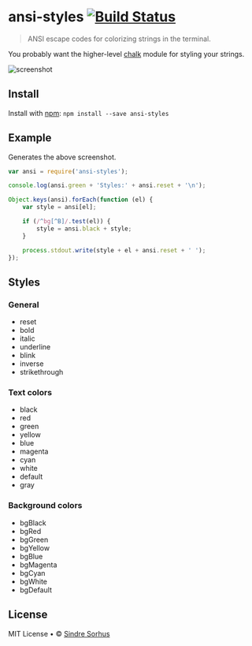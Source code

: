 # ansi-styles [![Build Status](https://secure.travis-ci.org/sindresorhus/ansi-styles.png?branch=master)](http://travis-ci.org/sindresorhus/ansi-styles)

> ANSI escape codes for colorizing strings in the terminal.

You probably want the higher-level [chalk](https://github.com/sindresorhus/chalk) module for styling your strings.

![screenshot](screenshot.png)


## Install

Install with [npm](https://npmjs.org/package/ansi-styles): `npm install --save ansi-styles`


## Example

Generates the above screenshot.

```js
var ansi = require('ansi-styles');

console.log(ansi.green + 'Styles:' + ansi.reset + '\n');

Object.keys(ansi).forEach(function (el) {
	var style = ansi[el];

	if (/^bg[^B]/.test(el)) {
		style = ansi.black + style;
	}

	process.stdout.write(style + el + ansi.reset + ' ');
});
```


## Styles

### General

- reset
- bold
- italic
- underline
- blink
- inverse
- strikethrough

### Text colors

- black
- red
- green
- yellow
- blue
- magenta
- cyan
- white
- default
- gray

### Background colors

- bgBlack
- bgRed
- bgGreen
- bgYellow
- bgBlue
- bgMagenta
- bgCyan
- bgWhite
- bgDefault


## License

MIT License • © [Sindre Sorhus](http://sindresorhus.com)
